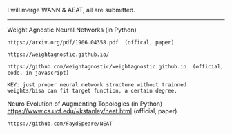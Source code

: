 I will merge WANN & AEAT, all are submitted. 

---------

Weight Agnostic Neural Networks  (in Python)

    https://arxiv.org/pdf/1906.04358.pdf  (offical, paper)
    
    https://weightagnostic.github.io/    
 
    https://github.com/weightagnostic/weightagnostic.github.io  (official, code, in javascript)
    
    KEY: just proper neural network structure without trainned weights/bisa can fit target function, a certain degree.
    

Neuro Evolution of Augmenting Topologies  (in Python)
    https://www.cs.ucf.edu/~kstanley/neat.html  (official, paper)

    https://github.com/FaydSpeare/NEAT

    
